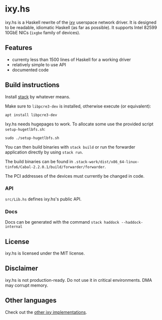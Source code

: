# ixy.hs

ixy.hs is a Haskell rewrite of the [ixy](https://github.com/emmericp/ixy) userspace network driver.
It is designed to be readable, idiomatic Haskell (as far as possible).
It supports Intel 82599 10GbE NICs (`ixgbe` family of devices).

## Features

* currenty less than 1500 lines of Haskell for a working driver
* relatively simple to use API
* documented code

## Build instructions

Install [stack](https://haskellstack.org) by whatever means.

Make sure to `libpcre3-dev` is installed, otherwise execute (or equivalent):
```
apt install libpcre3-dev
```

Ixy.hs needs hugepages to work. To allocate some use the provided script `setup-hugetlbfs.sh`:
```
sudo ./setup-hugetlbfs.sh
```

You can then build binaries with `stack build` or run the forwarder application directly by using
`stack run`.

The build binaries can be found in
`.stack-work/dist/x86_64-linux-tinfo6/Cabal-2.2.0.1/build/forwarder/forwarder`.

The PCI addresses of the devices must currently be changed in code.

### API

`src/Lib.hs` defines ixy.hs's public API.

### Docs

Docs can be generated with the command `stack haddock --haddock-internal`

## License

ixy.hs is licensed under the MIT license.

## Disclaimer

ixy.hs is not production-ready.
Do not use it in critical environments.
DMA may corrupt memory.

## Other languages

Check out the [other ixy implementations](https://github.com/ixy-languages).
